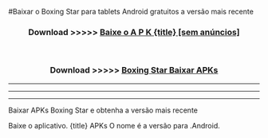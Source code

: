#Baixar o Boxing Star   para tablets Android gratuitos a versão mais recente


<div align="center">
<h3>Download >>>>> <a href="https://pt-web.web.app/?pt= {title}">Baixe o A P K {title} [sem anúncios]</a></h3><br>

<h3>Download >>>>> <a href="https://pt-web.web.app/?pt= {title}">Boxing Star  Baixar APKs</a></h3>
</div>

----------------------------------------------------------

----------------------------------------------------------

----------------------------------------------------------

Baixar APKs Boxing Star  e obtenha a versão mais recente

Baixe o aplicativo. {title} APKs O nome é a versão para .Android.


